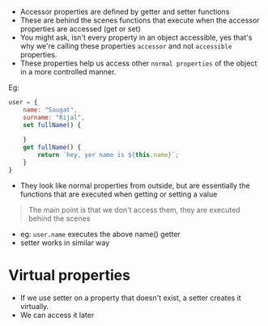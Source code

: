 - Accessor properties are defined by getter and setter functions
- These are behind the scenes functions that execute when the accessor properties are accessed (get or set)
- You might ask, isn't every property in an object accessible, yes that's why we're calling these properties `accessor` and not `accessible` properties.
- These properties help us access other `normal properties` of the object in a more controlled manner.

Eg: 
```js
user = {
    name: "Saugat",
    surname: "Rijal",
    set fullName() {
        
    }
    get fullName() {
        return `hey, yer name is ${this.name}`;
    }
}
```

- They look like normal properties from outside, but are essentially the functions that are executed when getting or setting a value

> The main point is that we don't access them, they are executed behind the scenes

- eg: `user.name` executes the above name() getter
- setter works in similar way


# Virtual properties
- If we use setter on a property that doesn't exist, a setter creates it virtually.
- We can access it later